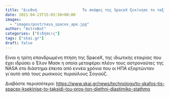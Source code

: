 ```yaml
---
title: "Διεθνή                    Το σκάφος της SpaceX ξεκίνησε το ταξίδι του προς τον Διεθνή Διαστημικό Σταθμό"
date: 2021-04-23T15:03:58+00:00
images:
  - "images/post/nasa_spacex_ape.jpg"
author: "AstroBot"
categories: ["Ειδήσεις"]
tags: ["skai.gr"]
draft: false
---
```


Είναι η τρίτη επανδρωμένη πτήση της SpaceX, της ιδιωτικής εταιρίας που έχει ιδρύσει ο Έλον Μασκ η οποία μεταφέρει πλέον τους αστροναύτες της NASA στο διάστημα έπειτα από εννέα χρόνια που οι ΗΠΑ εξαρτώνταν γι΄αυτό από τους ρωσικούς πυραύλους Σογιούζ.

Διαβάστε περισσότερα: https://www.skai.gr/news/technology/to-skafos-tis-spacex-ksekinise-to-taksidi-tou-pros-ton-diethni-diastimiko-stathmo
